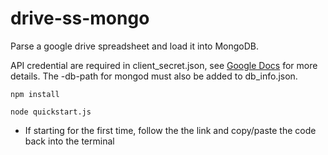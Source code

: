 # drive-ss-mongo
Parse a google drive spreadsheet and load it into MongoDB.

API credential are required in client_secret.json, see [Google Docs](https://developers.google.com/sheets/quickstart/nodejs) for more details. The -db-path for mongod must also be added to db_info.json.


                     
                     


`npm install`

`node quickstart.js`

* If starting for the first time, follow the the link and copy/paste the code back into the terminal

